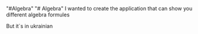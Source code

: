 "#Algebra" 
"# Algebra" 
I wanted to create the application that can show you different algebra formules

But it`s in ukrainian
